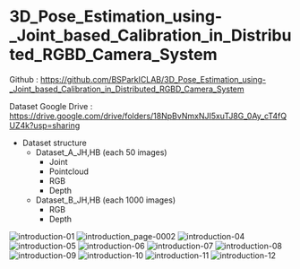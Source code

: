 # 3D_Pose_Estimation_using-_Joint_based_Calibration_in_Distributed_RGBD_Camera_System

Github : https://github.com/BSParkICLAB/3D_Pose_Estimation_using-_Joint_based_Calibration_in_Distributed_RGBD_Camera_System  

Dataset Google Drive : https://drive.google.com/drive/folders/18NpBvNmxNJI5xuTJ8G_0Ay_cT4fQUZ4k?usp=sharing

  - Dataset structure
      - Dataset_A_JH,HB (each 50 images)
          - Joint
          - Pointcloud
          - RGB
          - Depth
      - Dataset_B_JH,HB (each 1000 images)
          - RGB
          - Depth
      

![introduction-01](https://github.com/BSParkICLAB/3D_Pose_Estimation_using-_Joint_based_Calibration_in_Distributed_RGBD_Camera_System/assets/146613437/2907afe2-b6ea-4dae-b1e8-890fb360d772)
![introduction_page-0002](https://github.com/BSParkICLAB/3D_Pose_Estimation_using-_Joint_based_Calibration_in_Distributed_RGBD_Camera_System/assets/146613437/9747e821-690a-4049-b80a-6becf134aae5)
![introduction-04](https://github.com/BSParkICLAB/3D_Pose_Estimation_using-_Joint_based_Calibration_in_Distributed_RGBD_Camera_System/assets/146613437/1026ece1-82c4-48a0-960d-adf68e2b7f27)
![introduction-05](https://github.com/BSParkICLAB/3D_Pose_Estimation_using-_Joint_based_Calibration_in_Distributed_RGBD_Camera_System/assets/146613437/bde9d641-7c4a-4b63-9ea0-d9c1bbf8910d)
![introduction-06](https://github.com/BSParkICLAB/3D_Pose_Estimation_using-_Joint_based_Calibration_in_Distributed_RGBD_Camera_System/assets/146613437/82f09329-1363-4752-8ffc-8de1f7ada7b6)
![introduction-07](https://github.com/BSParkICLAB/3D_Pose_Estimation_using-_Joint_based_Calibration_in_Distributed_RGBD_Camera_System/assets/146613437/44fb49f0-b367-4f1e-8013-f1069e6cf753)
![introduction-08](https://github.com/BSParkICLAB/3D_Pose_Estimation_using-_Joint_based_Calibration_in_Distributed_RGBD_Camera_System/assets/146613437/57e93615-1d99-47e3-a603-b894eda87d3f)
![introduction-09](https://github.com/BSParkICLAB/3D_Pose_Estimation_using-_Joint_based_Calibration_in_Distributed_RGBD_Camera_System/assets/146613437/47df0bbc-3555-4c20-a584-77bede4f62e7)
![introduction-10](https://github.com/BSParkICLAB/3D_Pose_Estimation_using-_Joint_based_Calibration_in_Distributed_RGBD_Camera_System/assets/146613437/6724165c-78ff-47da-ad81-e661a513a129)
![introduction-11](https://github.com/BSParkICLAB/3D_Pose_Estimation_using-_Joint_based_Calibration_in_Distributed_RGBD_Camera_System/assets/146613437/b52aa89a-fc4e-40eb-a43a-3798f3076cb8)
![introduction-12](https://github.com/BSParkICLAB/3D_Pose_Estimation_using-_Joint_based_Calibration_in_Distributed_RGBD_Camera_System/assets/146613437/32d6df75-17d9-403a-a63e-ddb46559d847)
